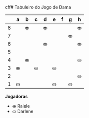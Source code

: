 cff# Tabuleiro do Jogo de Dama

|   | a | b | c | d | e | f | g | h |
|---|---|---|---|---|---|---|---|---|
| 8 |   | ⛂ |   | ⛂ |   |  |   | ⛂ |
| 7 | |   | |   |	 |   | ⛂ |   |
| 6 |   |  	|   |⛂  |   |  |   | ⛂ |
| 5 |  |   |  	 |   |   |   |  |   |
| 4 |   | ⛂ 	 |   |  		 |   |  	 |   | ⛀	  |
| 3 | ⛂	 |	   | ⛀ |   | ⛀	 |   |  |   |
| 2 |   |  |   |  	|   |  |   | ⛀ |
| 1 | ⛀ |   |  |   | ⛀ |   | ⛀ |   |

**Jogadoras**


- ⛂ Raiele
- ⛀ Darlene